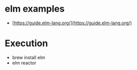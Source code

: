 # elm examples
* [https://guide.elm-lang.org/](https://guide.elm-lang.org/)

# Execution
* brew install elm
* elm reactor
